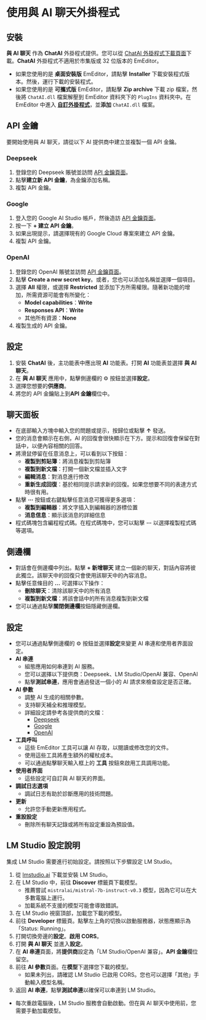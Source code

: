 # 使用與 AI 聊天外掛程式

## 安裝
**與 AI 聊天** 作為 **ChatAI** 外掛程式提供。您可以從 [ChatAI 外掛程式下載頁面](https://www.emeditor.com/download-chatai/)下載。**ChatAI** 外掛程式不適用於市集版或 32 位版本的 EmEditor。

- 如果您使用的是 **桌面安裝版** EmEditor，請點擊 **Installer** 下載安裝程式版本。然後，運行下載的安裝程式。
- 如果您使用的是 **可攜式版** EmEditor，請點擊 **Zip archive** 下載 zip 檔案，然後將 `ChatAI.dll` 檔案解壓到 EmEditor 資料夾下的 `PlugIns` 資料夾中。在 EmEditor 中進入 [**自訂外掛程式**](../../cmd/tools/customize_plug_ins)，並**添加** `ChatAI.dll` 檔案。

## API 金鑰
要開始使用與 AI 聊天，請從以下 AI 提供商中建立並複製一個 API 金鑰。

### Deepseek
1. 登錄您的 Deepseek 賬號並訪問 [API 金鑰頁面](https://platform.deepseek.com/api_keys)。
2. 點擊**建立新 API 金鑰**，為金鑰添加名稱。
3. 複製 API 金鑰。

### Google
1. 登入您的 Google AI Studio 帳戶，然後造訪 [API 金鑰頁面](https://aistudio.google.com/u/1/apikey)。
2. 按一下 **+ 建立 API 金鑰**。
3. 如果出現提示，請選擇現有的 Google Cloud 專案來建立 API 金鑰。
4. 複製 API 金鑰。

### OpenAI
1. 登錄您的 OpenAI 賬號並訪問 [API 金鑰頁面](https://platform.openai.com/api-keys)。
2. 點擊 **Create a new secret key**。或者，您也可以添加名稱並選擇一個項目。
3. 選擇 **All** 權限，或選擇 **Restricted** 並添加下方所需權限。隨著新功能的增加，所需資源可能會有所變化：
   - **Model capabilities**：**Write**
   - **Responses API**：**Write**
   - 其他所有資源：**None**
4. 複製生成的 API 金鑰。

## 設定
1. 安裝 **ChatAI** 後，主功能表中應出現 **AI** 功能表。打開 **AI** 功能表並選擇 **與 AI 聊天**。
2. 在 **與 AI 聊天** 應用中，點擊側邊欄的 ⚙️ 按鈕並選擇**設定**。
3. 選擇您想要的**供應商**。
4. 將您的 API 金鑰貼上到**API 金鑰**欄位中。

## 聊天面板
- 在底部輸入方塊中輸入您的問題或提示，按歸位或點擊 **&#8593;** 發送。
- 您的消息會顯示在右側，AI 的回復會很快顯示在下方。提示和回復會保留在對話中，以便內容相關的回答。
- 將滑鼠停留在任意消息上，可以看到以下按鈕：
  - **複製到剪貼簿**：將消息複製到剪貼簿
  - **複製到新文檔**：打開一個新文檔並插入文字
  - **編輯消息**：對消息進行修改
  - **重新生成回復**：基於相同提示請求新的回復。如果您想要不同的表達方式時很有用。
- 點擊 **⋯** 按鈕或右鍵點擊任意消息可獲得更多選項：
  - **複製到編輯器**：將文字插入到編輯器的游標位置
  - **消息信息**：顯示該消息的詳細信息
- 程式碼塊包含編程程式碼。在程式碼塊中，您可以點擊 **⋯** 以選擇複製程式碼等選項。

## 側邊欄
- 對話會在側邊欄中列出。點擊 **+ 新增聊天** 建立一個新的聊天，對話內容將彼此獨立。該聊天中的回復只會使用該聊天中的內容消息。
- 點擊任意條目的 **&#8230;** 可選擇以下操作：
  - **刪除聊天**：清除該聊天中的所有消息
  - **複製到新文檔**：將該會話中的所有消息複製到新文檔
- 您可以通過點擊**關閉側邊欄**按鈕隱藏側邊欄。

## 設定
- 您可以通過點擊側邊欄的 ⚙️ 按鈕並選擇**設定**來變更 AI 串連和使用者界面設定。
- **AI 串連**
  - 組態應用如何串連到 AI 服務。
  - 您可以選擇以下提供商：Deepseek、LM Studio/OpenAI 兼容、OpenAI
  - 點擊**測試串連**，應用會通過發送一個小的 AI 請求來檢查設定是否正確。
- **AI 參數**
  - 調整 AI 生成的相關參數。
  - 支持聊天補全和推理模型。
  - 詳細設定請參考各提供商的文檔：
    - [Deepseek](https://api-docs.deepseek.com/api/create-chat-completion)
    - [Google](https://ai.google.dev/api/generate-content)
    - [OpenAI](https://platform.openai.com/docs/api-reference/chat/create)
- **工具呼叫**
  - 這些 EmEditor 工具可以讓 AI 存取，以閱讀或修改您的文件。
  - 使用這些工具將產生額外的權杖成本。
  - 可以通過點擊聊天輸入框上的 **工具** 按鈕來啟用工具調用功能。
- **使用者界面**
  - 這些設定可自訂與 AI 聊天的界面。
- **調試日志選項**
  - 調試日志有助於診斷應用的技術問題。
- **更新**
  - 允許您手動更新應用程式。
- **重設設定**
  - 刪除所有聊天記錄或將所有設定重設為預設值。

## LM Studio 設定說明
集成 LM Studio 需要進行初始設定。請按照以下步驟設定 LM Studio。

1. 從 [lmstudio.ai](https://lmstudio.ai/) 下載並安裝 LM Studio。
2. 在 LM Studio 中，前往 **Discover** 標籤頁下載模型。
    - 推薦嘗試 `mistralai/mistral-7b-instruct-v0.3` 模型，因為它可以在大多數電腦上運行。
    - 加載系統不支援的模型可能會導致錯誤。
3. 在 LM Studio 視窗頂部，加載您下載的模型。
4. 前往 **Developer** 標籤頁。點擊左上角的切換以啟動服務器，狀態應顯示為「Status: Running」。
5. 打開切換旁邊的**設定**。**啟用 CORS**。
6. 打開 **與 AI 聊天** 並進入**設定**。
7. 在 **AI 串連**頁面，將**提供商**設定為「LM Studio/OpenAI 兼容」。**API 金鑰**欄位留空。
8. 前往 **AI 參數**頁面。在**模型**下選擇您下載的模型。
   - 如果未列出，請確認 LM Studio 已啟用 CORS。您也可以選擇「其他」手動輸入模型名稱。
9. 返回 **AI 串連**，點擊**測試串連**以確保可以串連到 LM Studio。

- 每次重啟電腦後，LM Studio 服務會自動啟動。但在與 AI 聊天中使用前，您需要手動加載模型。